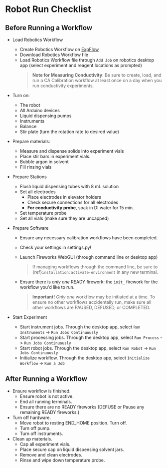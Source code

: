 # Robot Run Checklist

## Before Running a Workflow

* Load Robotics Workflow
  * Create Robotics Workflow on [ExpFlow](https://d3tales.as.uky.edu/expflow/)
  * Download Robotics Workflow file
  * Load Robotics Workflow file through `Add Job` on robotics desktop app (select experiment and reagent locations as prompted)
     > **Note for Measuring Conductivity**: Be sure to create, load, and run a CA Calibration workflow at least once
     > on a day when you run conductivity experiments.

* Turn on:
  * The robot
  * All Arduino devices
  * Liquid dispensing pumps
  * Instruments
  * Balance
  * Stir plate (turn the rotation rate to desired value)
* Prepare materials:
  * Measure and dispense solids into experiment vials
  * Place stir bars in experiment vials.
  * Bubble argon in solvent
  * Fill rinsing vials
* Prepare Stations
  * Flush liquid dispensing tubes with 8 mL solution
  * Set all electrodes
    * Place electrodes in elevator holders
    * Check secure connections for all electrodes
    * **For conductivity probe**, soak in DI water for 15 min.
  * Set temperature probe
  * Set all vials (make sure they are uncapped)
* Prepare Software
  * Ensure any necessary calibration workflows have been completed.
  * Check your settings in settings.py!
  * Launch Fireworks WebGUI (through command line or desktop app)
    > If managing workflows through the command line, be sure to {ref}`installation:activate-environment` in any new terminal.   

  * Ensure there is *only one* READY firework: the `init_` firework for the workflow you'd like to run.
     >**Important!** *Only one* workflow may be initiated at a time. To ensure no other workflows accidentally
     > run, make sure all other workflows are PAUSED, DEFUSED, or COMPLETED.

* Start Experiment
  * Start instrument jobs. Through the desktop app, select `Run Instruments` -> `Run Jobs Continuously`
  * Start processing jobs. Through the desktop app, select `Run Process` -> `Run Jobs Continuously`
  * Start robot jobs. Through the desktop app, select `Run Robot` -> `Run Jobs Continuously`
  * Initialize workflow. Through the desktop app, select `Initialize Workflow` -> `Run a Job`


## After Running a Workflow

 * Ensure workflow is finished.
   * Ensure robot is not active.
   * End all running terminals.
   * Ensure there are no READY fireworks (DEFUSE or Pause any remaining READY fireworks.)
 * Turn off hardware.
   * Move robot to resting END_HOME position. Turn off.
   * Turn off pump.
   * Turn off instruments.
 * Clean up materials.
   * Cap all experiment vials.
   * Place secure cap on liquid dispensing solvent jars.
   * Remove and clean electrodes.
   * Rinse and wipe down temperature probe.
